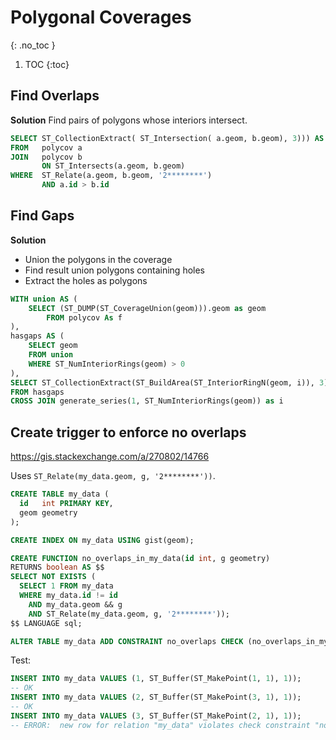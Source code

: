 # Polygonal Coverages
{: .no_toc }

1. TOC
{:toc}

## Find Overlaps

**Solution**
Find pairs of polygons whose interiors intersect.

```sql
SELECT ST_CollectionExtract( ST_Intersection( a.geom, b.geom), 3))) AS overlap
FROM   polycov a
JOIN   polycov b
       ON ST_Intersects(a.geom, b.geom)
WHERE  ST_Relate(a.geom, b.geom, '2********')
       AND a.id > b.id
```

## Find Gaps

**Solution**
* Union the polygons in the coverage
* Find result union polygons containing holes
* Extract the holes as polygons

```sql
WITH union AS (
    SELECT (ST_DUMP(ST_CoverageUnion(geom))).geom as geom
        FROM polycov As f 
),
hasgaps AS (
    SELECT geom 
    FROM union
    WHERE ST_NumInteriorRings(geom) > 0
),
SELECT ST_CollectionExtract(ST_BuildArea(ST_InteriorRingN(geom, i)), 3) as gap
FROM hasgaps
CROSS JOIN generate_series(1, ST_NumInteriorRings(geom)) as i
```

## Create trigger to enforce no overlaps
<https://gis.stackexchange.com/a/270802/14766>

Uses `ST_Relate(my_data.geom, g, '2********'))`.

```sql
CREATE TABLE my_data (
  id   int PRIMARY KEY,
  geom geometry
);

CREATE INDEX ON my_data USING gist(geom);

CREATE FUNCTION no_overlaps_in_my_data(id int, g geometry)
RETURNS boolean AS $$
SELECT NOT EXISTS (
  SELECT 1 FROM my_data
  WHERE my_data.id != id
    AND my_data.geom && g 
    AND ST_Relate(my_data.geom, g, '2********'));
$$ LANGUAGE sql;

ALTER TABLE my_data ADD CONSTRAINT no_overlaps CHECK (no_overlaps_in_my_data(id, geom));

```

Test:
```sql
INSERT INTO my_data VALUES (1, ST_Buffer(ST_MakePoint(1, 1), 1));
-- OK
INSERT INTO my_data VALUES (2, ST_Buffer(ST_MakePoint(3, 1), 1));
-- OK
INSERT INTO my_data VALUES (3, ST_Buffer(ST_MakePoint(2, 1), 1));
-- ERROR:  new row for relation "my_data" violates check constraint "no_overlaps"
```
